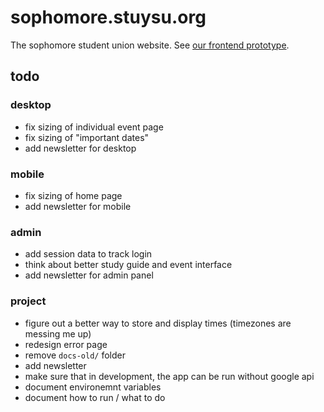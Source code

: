 # sophomore.stuysu.org

The sophomore student union website. See [our frontend prototype](https://github.com/pserb/sophsu-web).

## todo

### desktop

* fix sizing of individual event page
* fix sizing of "important dates"
* add newsletter for desktop

### mobile

* fix sizing of home page
* add newsletter for mobile

### admin

* add session data to track login
* think about better study guide and event interface
* add newsletter for admin panel

### project

* figure out a better way to store and display times (timezones are messing me up)
* redesign error page
* remove `docs-old/` folder
* add newsletter
* make sure that in development, the app can be run without google api
* document environemnt variables
* document how to run / what to do
